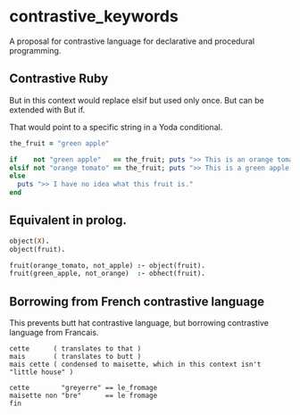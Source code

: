 # contrastive_keywords
A proposal for contrastive language for declarative and procedural programming.

## Contrastive Ruby
But in this context would replace elsif but used only once. But can be extended with But if.

That would point to a specific string in a Yoda conditional.

~~~ruby
the_fruit = "green apple"

if    not "green apple"   == the_fruit; puts ">> This is an orange tomato."
elsif not "orange tomato" == the_fruit; puts ">> This is a green apple."
else
  puts ">> I have no idea what this fruit is."
end
~~~

## Equivalent in prolog.

~~~prolog
object(X).
object(fruit).

fruit(orange_tomato, not_apple) :- object(fruit).
fruit(green_apple, not_orange)  :- obhect(fruit).
~~~

## Borrowing from French contrastive language
This prevents butt hat contrastive language, but borrowing contrastive language from Francais.

~~~fruby
cette      ( translates to that )
mais       ( translates to butt )
mais cette ( condensed to maisette, which in this context isn't "little house" )

cette        "greyerre" == le_fromage
maisette non "bre"      == le fromage
fin
~~~
